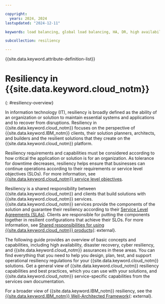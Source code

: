 ```yaml
---

copyright:
  years: 2024, 2024
lastupdated: "2024-12-11"

keywords: load balancing, global load balancing, HA, DR, high availability, disaster recovery, HA for the platform, high availability for platform, disaster recovery plan, disaster event, zero downtime, workloads, failover, failover design, network resiliency, recovery time objective, recovery point objective

subcollection: resiliency

---
```


{{site.data.keyword.attribute-definition-list}}

# Resiliency in {{site.data.keyword.cloud_notm}}
{: #resiliency-overview}

In information technology (IT), resiliency is broadly defined as the ability of an organization or solution to maintain essential systems and applications and to recover from disruptions. Resiliency in {{site.data.keyword.cloud_notm}} focuses on the perspective of {{site.data.keyword.IBM_notm}} clients, their solution planners, architects, and builders and the resilient solutions that they create on the {{site.data.keyword.cloud_notm}} platform.

Resiliency requirements and capabilities must be considered according to how critical the application or solution is for an organization. As tolerance for downtime decreases, resiliency helps ensure that businesses can continue operations according to their requirements or service level objectives (SLOs). For more information, see [{{site.data.keyword.cloud_notm}} service level objectives](/docs/resiliency?topic=resiliency-slo).

Resiliency is a shared responsibility between {{site.data.keyword.cloud_notm}} and clients that build solutions with {{site.data.keyword.cloud_notm}} services. {{site.data.keyword.cloud_notm}} services provide the components of the solution and guarantee their resiliency according to their [Service Level Agreements (SLAs)](/docs/overview?topic=overview-slas). Clients are responsible for putting the components together in resilient configurations that achieve their SLOs. For more information, see [Shared responsibilities for using {{site.data.keyword.cloud_notm}} products](/docs/overview?topic=overview-shared-responsibilities){: external}.

The following guide provides an overview of basic concepts and capabilities, including high availability, disaster recovery, cyber resiliency, and {{site.data.keyword.cloud_notm}} assurances in these areas. You can find everything that you need to help you design, plan, test, and support operational resiliency regulations for your {{site.data.keyword.cloud_notm}} solutions. Get a general view of {{site.data.keyword.cloud_notm}} resiliency capabilities and best practices, which you can use with your solutions, and {{site.data.keyword.cloud_notm}} service-specific capabilities from the services own documentation.

For a broader view of {{site.data.keyword.IBM_notm}} resiliency, see the [{{site.data.keyword.IBM_notm}} Well-Architected Framework](https://www.ibm.com/architectures/well-architected/resiliency){: external}.

